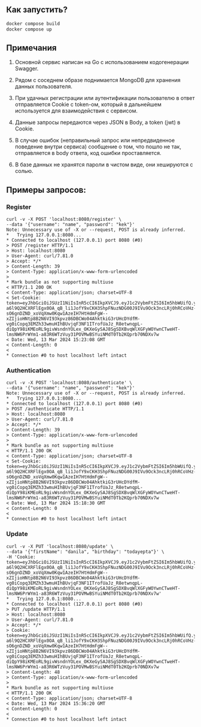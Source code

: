 ## Как запустить?

```bash
docker compose build
docker compose up
```

## Примечания

1. Основной сервис написан на Go с использованием кодогенерации Swagger.

2. Рядом с соседнем образе поднимается MongoDB для хранения данных пользователя.

3. При удачных регистрации или аутентификации пользователю в ответ отправляется Cookie с token-ом, который в дальнейшем используется для взаимодействия с сервисом.

4. Данные запросы передаются через JSON в Body, а token (jwt) в Cookie.

5. В случае ошибок (неправильный запрос или непредвиденное поведение внутри сервиса) сообщение о том, что пошло не так, отправляется в body ответа, код ошибки проставляется.

6. В базе данных не хранятся пароли в чистом виде, они хешируются с солью.

## Примеры запросов:

### Register

```
curl -v -X POST 'localhost:8080/register' \    
--data '{"username": "name", "password": "kek"}'           
Note: Unnecessary use of -X or --request, POST is already inferred.
*   Trying 127.0.0.1:8080...
* Connected to localhost (127.0.0.1) port 8080 (#0)
> POST /register HTTP/1.1
> Host: localhost:8080
> User-Agent: curl/7.81.0
> Accept: */*
> Content-Length: 39
> Content-Type: application/x-www-form-urlencoded
> 
* Mark bundle as not supporting multiuse
< HTTP/1.1 200 OK
< Content-Type: application/json; charset=UTF-8
< Set-Cookie: token=eyJhbGciOiJSUzI1NiIsInR5cCI6IkpXVCJ9.eyJ1c2VybmFtZSI6Im5hbWUifQ.ydrESReHn-a6l9Q2HCXRFlEgx0OA_qB_li1JofY9xCKH3ShpFNuzNDG00J9IVu9Ock3ncLRj0hRCoVHz-sO6gnDZND_xoVqXmw0Kqw1AzeIH7HtHdmFgW--xZIjioHNtp8B2N6VI93kpvz86DBCWo04AhktkiG3rUHcDYdfM-vg0iCopq3EMZh33wmuHIhBUvjqF3NF1ITrofUaJz_R8etwnqpL-diQpY98iKMEoRL9givWsndnYOLex_OKXeGySAJ8SgSDXBvqWlXGFyWOYwnCTweHT-lmsNW6PrWYm1-a83R6WTzVuy31POVMwBSYuiNMdT0Tb2KQprb70NDXv7w
< Date: Wed, 13 Mar 2024 15:23:08 GMT
< Content-Length: 0
< 
* Connection #0 to host localhost left intact
```

### Authentication

```
curl -v -X POST 'localhost:8080/authenticate' \
--data '{"username": "name", "password": "kek"}'
Note: Unnecessary use of -X or --request, POST is already inferred.
*   Trying 127.0.0.1:8080...
* Connected to localhost (127.0.0.1) port 8080 (#0)
> POST /authenticate HTTP/1.1
> Host: localhost:8080
> User-Agent: curl/7.81.0
> Accept: */*
> Content-Length: 39
> Content-Type: application/x-www-form-urlencoded
> 
* Mark bundle as not supporting multiuse
< HTTP/1.1 200 OK
< Content-Type: application/json; charset=UTF-8
< Set-Cookie: token=eyJhbGciOiJSUzI1NiIsInR5cCI6IkpXVCJ9.eyJ1c2VybmFtZSI6Im5hbWUifQ.ydrESReHn-a6l9Q2HCXRFlEgx0OA_qB_li1JofY9xCKH3ShpFNuzNDG00J9IVu9Ock3ncLRj0hRCoVHz-sO6gnDZND_xoVqXmw0Kqw1AzeIH7HtHdmFgW--xZIjioHNtp8B2N6VI93kpvz86DBCWo04AhktkiG3rUHcDYdfM-vg0iCopq3EMZh33wmuHIhBUvjqF3NF1ITrofUaJz_R8etwnqpL-diQpY98iKMEoRL9givWsndnYOLex_OKXeGySAJ8SgSDXBvqWlXGFyWOYwnCTweHT-lmsNW6PrWYm1-a83R6WTzVuy31POVMwBSYuiNMdT0Tb2KQprb70NDXv7w
< Date: Wed, 13 Mar 2024 15:18:30 GMT
< Content-Length: 0
< 
* Connection #0 to host localhost left intact
```

### Update

```
curl -v -X PUT 'localhost:8080/update' \       
--data '{"firstName": "danila", "birthday": "todayepta"}' \
-H 'Cookie: token=eyJhbGciOiJSUzI1NiIsInR5cCI6IkpXVCJ9.eyJ1c2VybmFtZSI6Im5hbWUifQ.ydrESReHn-a6l9Q2HCXRFlEgx0OA_qB_li1JofY9xCKH3ShpFNuzNDG00J9IVu9Ock3ncLRj0hRCoVHz-sO6gnDZND_xoVqXmw0Kqw1AzeIH7HtHdmFgW--xZIjioHNtp8B2N6VI93kpvz86DBCWo04AhktkiG3rUHcDYdfM-vg0iCopq3EMZh33wmuHIhBUvjqF3NF1ITrofUaJz_R8etwnqpL-diQpY98iKMEoRL9givWsndnYOLex_OKXeGySAJ8SgSDXBvqWlXGFyWOYwnCTweHT-lmsNW6PrWYm1-a83R6WTzVuy31POVMwBSYuiNMdT0Tb2KQprb70NDXv7w'
*   Trying 127.0.0.1:8080...
* Connected to localhost (127.0.0.1) port 8080 (#0)
> PUT /update HTTP/1.1
> Host: localhost:8080
> User-Agent: curl/7.81.0
> Accept: */*
> Cookie: token=eyJhbGciOiJSUzI1NiIsInR5cCI6IkpXVCJ9.eyJ1c2VybmFtZSI6Im5hbWUifQ.ydrESReHn-a6l9Q2HCXRFlEgx0OA_qB_li1JofY9xCKH3ShpFNuzNDG00J9IVu9Ock3ncLRj0hRCoVHz-sO6gnDZND_xoVqXmw0Kqw1AzeIH7HtHdmFgW--xZIjioHNtp8B2N6VI93kpvz86DBCWo04AhktkiG3rUHcDYdfM-vg0iCopq3EMZh33wmuHIhBUvjqF3NF1ITrofUaJz_R8etwnqpL-diQpY98iKMEoRL9givWsndnYOLex_OKXeGySAJ8SgSDXBvqWlXGFyWOYwnCTweHT-lmsNW6PrWYm1-a83R6WTzVuy31POVMwBSYuiNMdT0Tb2KQprb70NDXv7w
> Content-Length: 48
> Content-Type: application/x-www-form-urlencoded
> 
* Mark bundle as not supporting multiuse
< HTTP/1.1 200 OK
< Content-Type: application/json; charset=UTF-8
< Date: Wed, 13 Mar 2024 15:36:20 GMT
< Content-Length: 0
< 
* Connection #0 to host localhost left intact
```